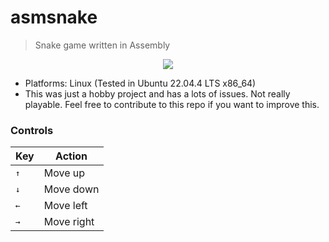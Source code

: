 
# asmsnake

> Snake game written in Assembly

<p align="center">
  <img src="https://github.com/Seniru/asmsnake/assets/34127015/7274d700-589e-4d51-b195-7a7bb4d03392">
</p>

- Platforms: Linux (Tested in Ubuntu 22.04.4 LTS x86_64)
- This was just a hobby project and has a lots of issues. Not really playable. Feel free to contribute to this repo if you want to improve this.


### Controls
|Key|Action|
|--|--|
|<kbd>↑</kbd>|Move up|
|<kbd>↓</kbd>|Move down|
|<kbd>←</kbd>|Move left|
|<kbd>→</kbd>|Move right|


